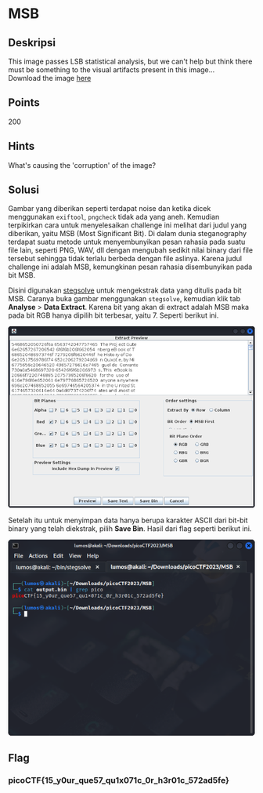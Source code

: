 # MSB

## Deskripsi
This image passes LSB statistical analysis, but we can't help but think there must be something to the visual artifacts present in this image...
<br>
Download the image [here](./Challenge/Ninja-and-Prince-Genji-Ukiyoe-Utagawa-Kunisada.flag.png)

## Points
200

## Hints
What's causing the 'corruption' of the image?

## Solusi
Gambar yang diberikan seperti terdapat noise dan ketika dicek menggunakan `exiftool`, `pngcheck` tidak ada yang aneh.
Kemudian terpikirkan cara untuk menyelesaikan challenge ini melihat dari judul yang diberikan, yaitu MSB (Most Significant Bit).
Di dalam dunia steganography terdapat suatu metode untuk menyembunyikan pesan rahasia pada suatu file lain, seperti PNG, WAV, dll dengan mengubah sedikit nilai binary dari file tersebut sehingga tidak terlalu berbeda dengan file aslinya.
Karena judul challenge ini adalah MSB, kemungkinan pesan rahasia disembunyikan pada bit MSB.

Disini digunakan [stegsolve](https://github.com/zardus/ctf-tools/blob/master/stegsolve/install) untuk mengekstrak data yang ditulis pada bit MSB.
Caranya buka gambar menggunakan `stegsolve`, kemudian klik tab **Analyse** > **Data Extract**.
Karena bit yang akan di extract adalah MSB maka pada bit RGB hanya dipilih bit terbesar, yaitu 7. Seperti berikut ini.

![Extract MSB bit from image](./extract_MSB.png)

Setelah itu untuk menyimpan data hanya berupa karakter ASCII dari bit-bit binary yang telah diekstrak, pilih **Save Bin**.
Hasil dari flag seperti berikut ini.

![flag](./flag.png)

## Flag
### picoCTF{15_y0ur_que57_qu1x071c_0r_h3r01c_572ad5fe}
